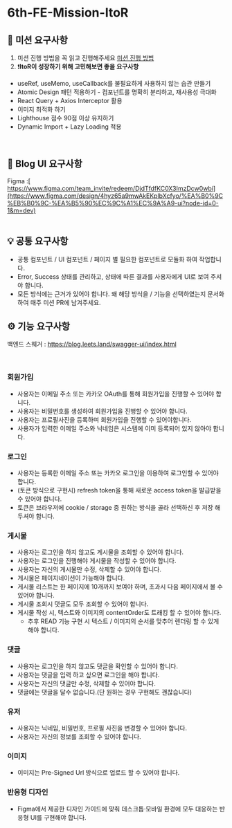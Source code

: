 # 6th-FE-Mission-ItoR

## 🎯 미션 요구사항

1. 미션 진행 방법을 꼭 읽고 진행해주세요
   [미션 진행 방법](https://www.notion.so/46dbd9440a4f4d5e97228011dff70f5a?pvs=21)
2. ❗️**ItoR이 성장하기 위해 고민해보면 좋을 요구사항**
- useRef, useMemo, useCallback를 불필요하게 사용하지 않는 습관 만들기
- Atomic Design 패턴 적용하기 - 컴포넌트를 명확히 분리하고, 재사용성 극대화
- React Query + Axios Interceptor 활용
- 이미지 최적화 하기
- Lighthouse 점수 90점 이상 유지하기
- Dynamic Import + Lazy Loading 적용

<br>

## 🎨 Blog UI 요구사항

Figma :[ https://www.figma.com/team_invite/redeem/DjdTfdfKC0X3ImzDcw0wbi](https://www.figma.com/design/4hyz65a9mwAkEKplbXcfyo/%EA%B0%9C%EB%B0%9C-%EA%B5%90%EC%9C%A1%EC%9A%A9-ui?node-id=0-1&m=dev)
<br/>
<br>

## 💡 공통 요구사항

- 공통 컴포넌트 / UI 컴포넌트 / 페이지 별 필요한 컴포넌트로 모듈화 하여 작업합니다.
- Error, Success 상태를 관리하고, 상태에 따른 결과를 사용자에게 UI로 보여 주셔야 합니다.
- 모든 방식에는 근거가 있어야 합니다. 왜 해당 방식을 / 기능을 선택하였는지 문서화 하여 매주 미션 PR에 남겨주세요.

## ⚙️ 기능 요구사항

백엔드 스웨거 : https://blog.leets.land/swagger-ui/index.html

<br>

###  회원가입

- 사용자는 이메일 주소 또는 카카오 OAuth를 통해 회원가입을 진행할 수 있어야 합니다.
- 사용자는 비밀번호를 생성하여 회원가입을 진행할 수 있어야 합니다.
- 사용자는 프로필사진을 등록하며 회원가입을 진행할 수 있어야합니다.
- 사용자가 입력한 이메일 주소와 닉네임은 시스템에 이미 등록되어 있지 않아야 합니다.

### 로그인

- 사용자는 등록한 이메일 주소 또는 카카오 로그인을 이용하여 로그인할 수 있어야 합니다.
- (토큰 방식으로 구현시) refresh token을 통해 새로운 access token을 발급받을 수 있어야 합니다.
- 토큰은 브라우저에 cookie / storage 중 원하는 방식을 골라 선택하신 후 저장 해 두셔야 합니다.


### 게시물

- 사용자는 로그인을 하지 않고도 게시물을 조회할 수 있어야 합니다.
- 사용자는 로그인을 진행해야 게시물을 작성할 수 있어야 합니다.
- 사용자는 자신의 게시물만 수정, 삭제할 수 있어야 합니다.
- 게시물은 페이지네이션이 가능해야 합니다.
- 게시물 리스트는 한 페이지에 10개까지 보여야 하며, 초과시 다음 페이지에서 볼 수 있어야 합니다.
- 게시물 조회시 댓글도 모두 조회할 수 있어야 합니다.
- 게시물 작성 시, 텍스트와 이미지의 contentOrder도 트래킹 할 수 있어야 합니다.
    - 추후 READ 기능 구현 시 텍스트 / 이미지의 순서를 맞추어 렌더링 할 수 있게 해야 합니다.

### 댓글

- 사용자는 로그인을 하지 않고도 댓글을 확인할 수 있어야 합니다.
- 사용자는 댓글을 입력 하고 싶으면 로그인을 해야 합니다.
- 사용자는 자신의 댓글만 수정, 삭제할 수 있어야 합니다.
- 댓글에는 댓글을 달수 없습니다.(단 원하는 경우 구현해도 괜찮습니다)

### 유저

- 사용자는 닉네임, 비밀번호, 프로필 사진을 변경할 수 있어야 합니다.
- 사용자는 자신의 정보를 조회할 수 있어야 합니다.

### 이미지
- 이미지는 Pre-Signed Url 방식으로 업로드 할 수 있어야 합니다.

### 반응형 디자인
- Figma에서 제공한 디자인 가이드에 맞춰 데스크톱·모바일 환경에 모두 대응하는 반응형 UI를 구현해야 합니다.
